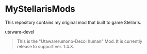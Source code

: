 # MyStellarisMods
This repository contains my original mod that built to game Stellaris.


utaware-devel 
>This is the "Utawarerumono-Decoi human" Mod. It is currently release to support ver. 1.4.X.


 